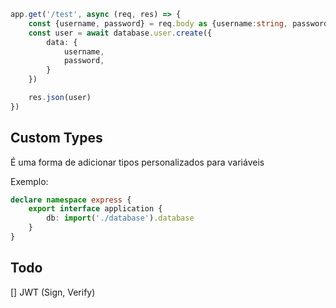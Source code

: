 ```ts
app.get('/test', async (req, res) => {
    const {username, password} = req.body as {username:string, password:string}
    const user = await database.user.create({
        data: {
            username,
            password,
        }
    }) 

    res.json(user)
})
```

## Custom Types
É uma forma de adicionar tipos personalizados para variáveis

Exemplo:
```ts
declare namespace express {
    export interface application {
        db: import('./database').database
    }
}
```

## Todo
[] JWT (Sign, Verify)